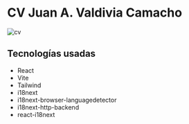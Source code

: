 # CV Juan A. Valdivia Camacho

![cv](images/png/image.png)

## Tecnologías usadas

- React
- Vite
- Tailwind
- i18next
- i18next-browser-languagedetector
- i18next-http-backend
- react-i18next

